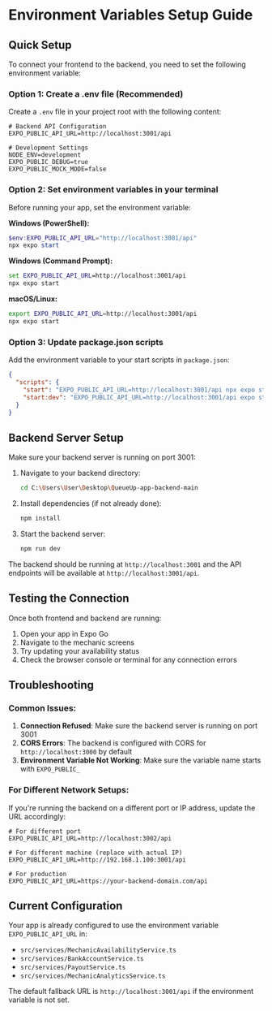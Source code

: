 # Environment Variables Setup Guide

## Quick Setup

To connect your frontend to the backend, you need to set the following environment variable:

### Option 1: Create a .env file (Recommended)

Create a `.env` file in your project root with the following content:

```env
# Backend API Configuration
EXPO_PUBLIC_API_URL=http://localhost:3001/api

# Development Settings
NODE_ENV=development
EXPO_PUBLIC_DEBUG=true
EXPO_PUBLIC_MOCK_MODE=false
```

### Option 2: Set environment variables in your terminal

Before running your app, set the environment variable:

**Windows (PowerShell):**
```powershell
$env:EXPO_PUBLIC_API_URL="http://localhost:3001/api"
npx expo start
```

**Windows (Command Prompt):**
```cmd
set EXPO_PUBLIC_API_URL=http://localhost:3001/api
npx expo start
```

**macOS/Linux:**
```bash
export EXPO_PUBLIC_API_URL=http://localhost:3001/api
npx expo start
```

### Option 3: Update package.json scripts

Add the environment variable to your start scripts in `package.json`:

```json
{
  "scripts": {
    "start": "EXPO_PUBLIC_API_URL=http://localhost:3001/api npx expo start --clear",
    "start:dev": "EXPO_PUBLIC_API_URL=http://localhost:3001/api expo start --dev-client"
  }
}
```

## Backend Server Setup

Make sure your backend server is running on port 3001:

1. Navigate to your backend directory:
   ```bash
   cd C:\Users\User\Desktop\QueueUp-app-backend-main
   ```

2. Install dependencies (if not already done):
   ```bash
   npm install
   ```

3. Start the backend server:
   ```bash
   npm run dev
   ```

The backend should be running at `http://localhost:3001` and the API endpoints will be available at `http://localhost:3001/api`.

## Testing the Connection

Once both frontend and backend are running:

1. Open your app in Expo Go
2. Navigate to the mechanic screens
3. Try updating your availability status
4. Check the browser console or terminal for any connection errors

## Troubleshooting

### Common Issues:

1. **Connection Refused**: Make sure the backend server is running on port 3001
2. **CORS Errors**: The backend is configured with CORS for `http://localhost:3000` by default
3. **Environment Variable Not Working**: Make sure the variable name starts with `EXPO_PUBLIC_`

### For Different Network Setups:

If you're running the backend on a different port or IP address, update the URL accordingly:

```env
# For different port
EXPO_PUBLIC_API_URL=http://localhost:3002/api

# For different machine (replace with actual IP)
EXPO_PUBLIC_API_URL=http://192.168.1.100:3001/api

# For production
EXPO_PUBLIC_API_URL=https://your-backend-domain.com/api
```

## Current Configuration

Your app is already configured to use the environment variable `EXPO_PUBLIC_API_URL` in:

- `src/services/MechanicAvailabilityService.ts`
- `src/services/BankAccountService.ts`
- `src/services/PayoutService.ts`
- `src/services/MechanicAnalyticsService.ts`

The default fallback URL is `http://localhost:3001/api` if the environment variable is not set.
